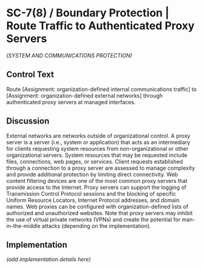 # SC-7(8) / Boundary Protection | Route Traffic to Authenticated Proxy Servers

_(SYSTEM AND COMMUNICATIONS PROTECTION)_

## Control Text

Route [Assignment: organization-defined internal communications traffic] to [Assignment: organization-defined external networks] through authenticated proxy servers at managed interfaces.

## Discussion

External networks are networks outside of organizational control. A proxy server is a server (i.e., system or application) that acts as an intermediary for clients requesting system resources from non-organizational or other organizational servers. System resources that may be requested include files, connections, web pages, or services. Client requests established through a connection to a proxy server are assessed to manage complexity and provide additional protection by limiting direct connectivity. Web content filtering devices are one of the most common proxy servers that provide access to the Internet. Proxy servers can support the logging of Transmission Control Protocol sessions and the blocking of specific Uniform Resource Locators, Internet Protocol addresses, and domain names. Web proxies can be configured with organization-defined lists of authorized and unauthorized websites. Note that proxy servers may inhibit the use of virtual private networks (VPNs) and create the potential for man-in-the-middle attacks (depending on the implementation).

## Implementation

_(add implementation details here)_